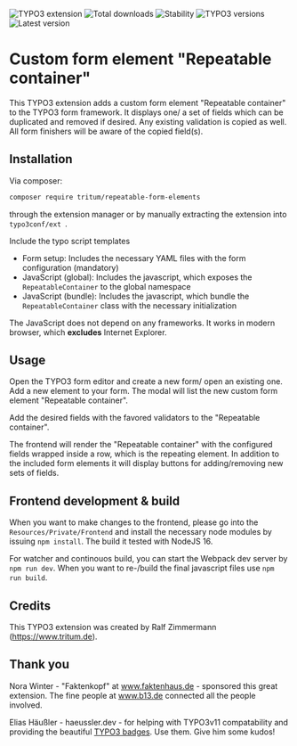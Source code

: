 <!-- Generated with 🧡 at typo3-badges.dev -->
![TYPO3 extension](https://typo3-badges.dev/badge/repeatable_form_elements/extension/shields.svg)
![Total downloads](https://typo3-badges.dev/badge/repeatable_form_elements/downloads/shields.svg)
![Stability](https://typo3-badges.dev/badge/repeatable_form_elements/stability/shields.svg)
![TYPO3 versions](https://typo3-badges.dev/badge/repeatable_form_elements/typo3/shields.svg)
![Latest version](https://typo3-badges.dev/badge/repeatable_form_elements/version/shields.svg)

# Custom form element "Repeatable container"

This TYPO3 extension adds a custom form element "Repeatable container" to the
TYPO3 form framework. It displays one/ a set of fields which can be duplicated
and removed if desired. Any existing validation is copied as well. All form
finishers will be aware of the copied field(s).

## Installation

Via composer:

```sh
composer require tritum/repeatable-form-elements
```

through the extension manager or by manually extracting the extension into `typo3conf/ext `.

Include the typo script templates

* Form setup: Includes the necessary YAML files with the form configuration (mandatory)
* JavaScript (global): Includes the javascript, which exposes the `RepeatableContainer` to the global namespace
* JavaScript (bundle): Includes the javascript, which bundle the `RepeatableContainer` class with the necessary
  initialization

The JavaScript does not depend on any frameworks. It works in modern browser, which **excludes** Internet Explorer.

## Usage

Open the TYPO3 form editor and create a new form/ open an existing one. Add a new element to your form. The modal will
list the new custom form element
"Repeatable container".

Add the desired fields with the favored validators to the "Repeatable container".

The frontend will render the "Repeatable container" with the configured fields wrapped inside a row, which is the
repeating element. In addition to the included form elements it will display buttons for adding/removing new sets of
fields.

## Frontend development & build
When you want to make changes to the frontend, please go into the `Resources/Private/Frontend` and install the
necessary node modules by issuing `npm install`. The build it tested with NodeJS 16.

For watcher and continouos build, you can start the Webpack dev server by `npm run dev`. When you want to re-/build
the final javascript files use `npm run build`.

## Credits

This TYPO3 extension was created by Ralf Zimmermann (https://www.tritum.de).

## Thank you

Nora Winter - "Faktenkopf" at www.faktenhaus.de - sponsored this great extension.
The fine people at www.b13.de connected all the people involved.

Elias Häußler - haeussler.dev - for helping with TYPO3v11 compatability and providing
the beautiful [TYPO3 badges](https://typo3-badges.dev). Use them. Give him some kudos!
